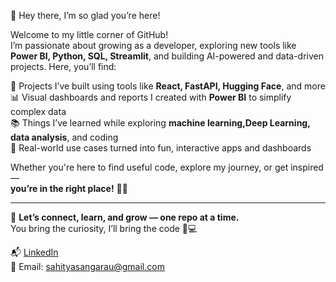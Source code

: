 🌸 Hey there, I’m so glad you’re here!

Welcome to my little corner of GitHub!  
I’m passionate about growing as a developer, exploring new tools like **Power BI, Python, SQL, Streamlit**, and building AI-powered and data-driven projects. Here, you’ll find:

🧩 Projects I’ve built using tools like **React, FastAPI, Hugging Face**, and more  
📊 Visual dashboards and reports I created with **Power BI** to simplify complex data  
📚 Things I’ve learned while exploring **machine learning,Deep Learning, data analysis**, and coding  
🚀 Real-world use cases turned into fun, interactive apps and dashboards

Whether you're here to find useful code, explore my journey, or get inspired —  
**you’re in the right place!** 🧠💡

---

🔗 **Let’s connect, learn, and grow — one repo at a time.**  
You bring the curiosity, I’ll bring the code 🍪💻

📬 [LinkedIn](https://www.linkedin.com/in/sahitya-sangaru-41a0b7315/)  
📧 Email: sahityasangarau@gmail.com
